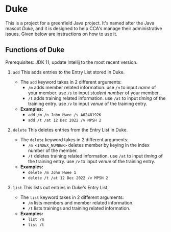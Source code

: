 # Duke

This is a project for a greenfield Java project. It's named after the Java mascot _Duke_, and it is designed to help CCA's manage their administrative issues. 
Given below are instructions on how to use it.

## Functions of Duke

Prerequisites: JDK 11, update Intellij to the most recent version.

1. `add` This adds entries to the Entry List stored in Duke.
    * The `add` keyword takes in 2 different arguments:
      * `/m` adds member related information.
           use `/n` to input _name_ of your member.
           use `/s` to input _student number_ of your member.
      * `/t` adds training related information.
           use `/at` to input _timing_ of the training entry.
           use `/v` to input _venue_ of the training entry.
    * **Examples:**
      - `add /m /n John Hwee /s A0248192K`
      - `add /t /at 12 Dec 2022 /v MPSH 2`
          
2. `delete` This deletes entries from the Entry List in Duke.
    * The `delete` keyword takes in 2 different arguments:
       * `/m <INDEX_NUMBER>` deletes member by keying in the index number of the member.
       * `/t` deletes training related information.
             use `/at` to input _timing_ of the training entry.
             use `/v` to input _venue_ of the training entry.
    * **Examples:**
      - `delete /m John Hwee 1`
      - `delete /t /at 12 Dec 2022 /v MPSH 2`
            
3. `list` This lists out entries in Duke's Entry List.
    * The `list` keyword takes in 2 different arguments:
       * `/m` lists members and member related information.
       * `/t` lists trainings and training related information.
    * **Examples:**
      - `list /m`
      - `list /t`

